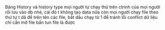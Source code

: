 Bảng History và history type mọi người tự chạy thử trên ctrinh của mọi người rồi lưu vào db nhé, cái đó t không tạo data nữa
còn mọi người chạy file theo thứ tự t dã đề trên tên các file, bắt dầu chạy từ 1 để tránh lỗi conflict dữ liệu
chỉ cần mở file bấn tun file là được